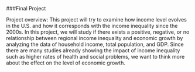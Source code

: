 ###Final Project

Project overview: This project will try to examine how income level evolves in the U.S. and how it corresponds with the income inequality since the 2000s. In this project, we will study if there exists a positive, negative, or no relationship between regional income inequality and economic growth by analyzing the data of household income, total population, and GDP. Since there are many studies already showing the impact of income inequality such as higher rates of health and social problems, we want to think more about the effect on the level of economic growth.
